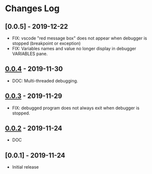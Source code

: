 # Changes Log

## [0.0.5] - 2019-12-22

* FIX: vscode "red message box" does not appear when debugger is stopped (breakpoint or exception)
* FIX: Variables names and value no longer display in debugger VARIABLES pane.

[0.0.4]: https://github.com/cmorisse/vscode-ikp3db/compare/v0.0.4...v0.0.5


## [0.0.4] - 2019-11-30

* DOC: Multi-threaded debugging.

[0.0.4]: https://github.com/cmorisse/vscode-ikp3db/compare/v0.0.3...v0.0.4

## [0.0.3] - 2019-11-29

* FIX:  debugged program does not always exit when debugger is stopped.

[0.0.3]: https://github.com/cmorisse/vscode-ikp3db/compare/v0.0.2...v0.0.3


## [0.0.2] - 2019-11-24

* DOC

[0.0.2]: https://github.com/cmorisse/vscode-ikp3db/compare/v0.0.1...v0.0.2

## [0.0.1] - 2019-11-24

* Initial release
